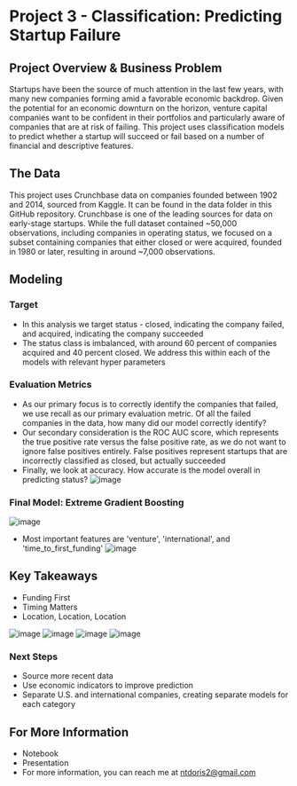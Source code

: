 # Project 3 - Classification: Predicting Startup Failure

## Project Overview & Business Problem

Startups have been the source of much attention in the last few years, with many new companies forming amid a favorable economic backdrop. Given the potential for an economic downturn on the horizon, venture capital companies want to be confident in their portfolios and particularly aware of companies that are at risk of failing. This project uses classification models to predict whether a startup will succeed or fail based on a number of financial and descriptive features.

## The Data

This project uses Crunchbase data on companies founded between 1902 and 2014, sourced from Kaggle. It can be found in the data folder in this GitHub repository. Crunchbase is one of the leading sources for data on early-stage startups. While the full dataset contained ~50,000 observations, including companies in operating status, we focused on a subset containing companies that either closed or were acquired, founded in 1980 or later, resulting in around ~7,000 observations.

## Modeling

### Target

* In this analysis we target status - closed, indicating the company failed, and acquired, indicating the company succeeded
* The status class is imbalanced, with around 60 percent of companies acquired and 40 percent closed. We address this within each of the models with relevant hyper parameters

### Evaluation Metrics

* As our primary focus is to correctly identify the companies that failed, we use recall as our primary evaluation metric. Of all the failed companies in the data, how many did our model correctly identify?
* Our secondary consideration is the ROC AUC score, which represents the true positive rate versus the false positive rate, as we do not want to ignore false positives entirely. False positives represent startups that are incorrectly classified as closed, but actually succeeded
* Finally, we look at accuracy. How accurate is the model overall in predicting status?
![image](https://user-images.githubusercontent.com/102126161/190449893-655939bb-5939-4d58-b6ff-8dee0a3cefce.png)

### Final Model: Extreme Gradient Boosting
![image](https://user-images.githubusercontent.com/102126161/190449824-702332c7-1d63-4fb8-a100-2e6578897b51.png)

* Most important features are 'venture', 'international', and 'time_to_first_funding'
![image](https://user-images.githubusercontent.com/102126161/190449798-d2d75fd2-e382-40ad-94c1-416ba8d9e127.png)

## Key Takeaways

* Funding First
* Timing Matters
* Location, Location, Location 

![image](https://user-images.githubusercontent.com/102126161/190449774-0c938c26-e409-4d7b-9c95-5689b5b22827.png)
![image](https://user-images.githubusercontent.com/102126161/190449727-ea5611cf-b05b-4fd9-b6fe-3fb7a35239e7.png)
![image](https://user-images.githubusercontent.com/102126161/190449747-825e62e1-fcd8-4d6c-9177-0e34cbd88157.png)
![image](https://user-images.githubusercontent.com/102126161/190449697-dda40e45-c4dd-4123-8d09-2b63bdd4b25f.png)


### Next Steps

* Source more recent data
* Use economic indicators to improve prediction
* Separate U.S. and international companies, creating separate models for each category

## For More Information

* Notebook
* Presentation
* For more information, you can reach me at ntdoris2@gmail.com
